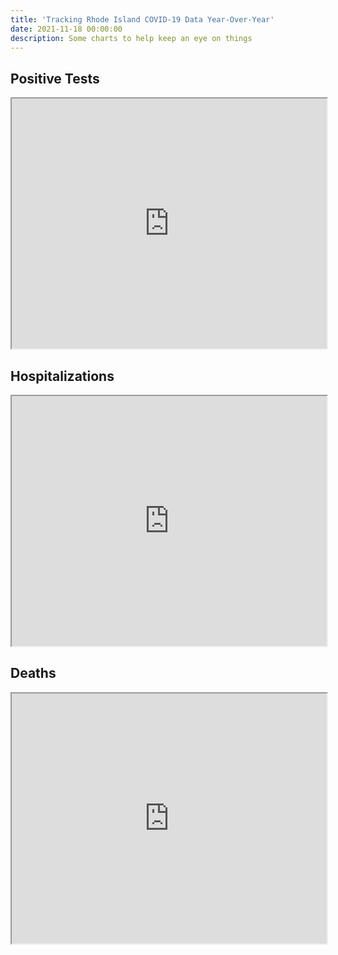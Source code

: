 ```yaml
---
title: 'Tracking Rhode Island COVID-19 Data Year-Over-Year'
date: 2021-11-18 00:00:00
description: Some charts to help keep an eye on things
---
```

## Positive Tests

<iframe src="https://docs.google.com/spreadsheets/d/e/2PACX-1vQ139PwBgot5HW8EWNt_q7hV5aZQP4VzcXISWjgpoycwWxTGah4E7SntqvDvM4R_P7kk-oJ33I2F9ir/pubchart?oid=1178285529&amp;format=interactive" width="100%" height="400"></iframe>

## Hospitalizations
<iframe src="https://docs.google.com/spreadsheets/d/e/2PACX-1vQ139PwBgot5HW8EWNt_q7hV5aZQP4VzcXISWjgpoycwWxTGah4E7SntqvDvM4R_P7kk-oJ33I2F9ir/pubchart?oid=188764351&amp;format=interactive" width="100%" height="400"></iframe>

## Deaths
<iframe src="https://docs.google.com/spreadsheets/d/e/2PACX-1vQ139PwBgot5HW8EWNt_q7hV5aZQP4VzcXISWjgpoycwWxTGah4E7SntqvDvM4R_P7kk-oJ33I2F9ir/pubchart?oid=663473692&amp;format=interactive" width="100%" height="400"></iframe>